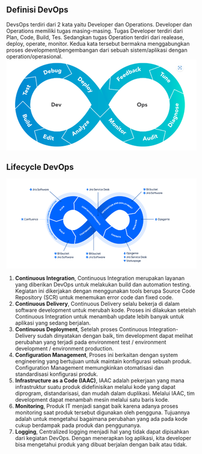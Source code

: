 ## Definisi DevOps
DevsOps terdiri dari 2 kata yaitu Developer dan Operations. Developer dan Operations memiliki tugas masing-masing. 
Tugas Developer terdiri dari Plan, Code, Build, Tes. Sedangkan tugas Operation terdiri dari realease, deploy, operate, monitor. 
Kedua kata tersebut bermakna menggabungkan proses development/pengembangan dari sebuah sistem/aplikasi dengan operation/operasional.
![Siklus](image.png)

## Lifecycle DevOps
![Lifecycle DevOps](image-1.png)
1. **Continuous Integration**, Continuous Integration merupakan layanan yang diberikan DevOps untuk melakukan build dan automation testing. Kegiatan ini dikerjakan dengan menggunakan tools berupa Source Code Repository (SCR) untuk menemukan error code dan fixed code.
2. **Continuous Delivery**, Continuous Delivery selalu bekerja di dalam software development untuk merubah kode. Proses ini dilakukan setelah Continuous Integration untuk menambah update lebih banyak untuk aplikasi yang sedang berjalan.
3. **Continuous Deployment**, Setelah proses Continuous Integration-Delivery sudah dinyatakan dengan baik, tim development dapat melihat perubahan yang terjadi pada environment test / environment development / environment production.
4. **Configuration Management**, Proses ini berkaitan dengan system engineering yang bertujuan untuk maintain konfigurasi sebuah produk. Configuration Management memungkinkan otomatisasi dan standardisasi konfigurasi produk.
5. **Infrastructure as a Code (IAAC)**, IAAC adalah pekerjaan yang mana infrastruktur suatu produk didefinisikan melalui kode yang dapat diprogram, distandarisasi, dan mudah dalam duplikasi. Melalui IAAC, tim development dapat menambah mesin melalui satu baris kode.
6. **Monitoring**, Produk IT menjadi sangat baik karena adanya proses monitoring saat produk tersebut digunakan oleh pengguna. Tujuannya adalah untuk mengetahui bagaimana perubahan yang ada pada kode cukup berdampak pada produk dan penggunanya.
7. **Logging**, Centralized logging menjadi hal yang tidak dapat dipisahkan dari kegiatan DevOps. Dengan menerapkan log aplikasi, kita developer bisa mengetahui produk yang dibuat berjalan dengan baik atau tidak.